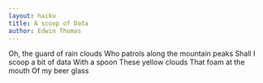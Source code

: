 ```yaml
---
layout: haiku
title: A scoop of Data
author: Edwin Thomas
---
```

Oh, the guard of rain clouds
Who patrols along the mountain peaks
Shall I scoop a bit of data
With a spoon 
These yellow clouds
That foam at the mouth
Of my beer glass 
